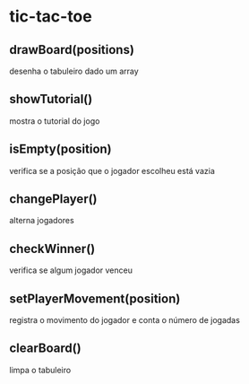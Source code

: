 # tic-tac-toe

## drawBoard(positions)

desenha o tabuleiro dado um array

## showTutorial()

mostra o tutorial do jogo

## isEmpty(position)

verifica se a posição que o jogador escolheu está vazia

## changePlayer()

alterna jogadores

## checkWinner()

verifica se algum jogador venceu

## setPlayerMovement(position)

registra o movimento do jogador e conta o número de jogadas

## clearBoard()

limpa o tabuleiro
